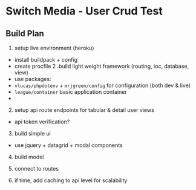# Switch Media - User Crud Test

## Build Plan

1. setup live environment (heroku)
 - install buildpack + config
 - create procfile
2 .build light weight framework (routing, ioc, database, view)
 - use packages:
  - `vlucas/phpdotenv` + `mrjgreen/config` for configuration (both dev & live)
  - `league/container` basic application container
  -
2. setup api route endpoints for tabular & detail user views
 - api token verification?
3. build simple ui
 - use jquery + datagrid + modal components
4. build model
5. connect to routes

6. if time, add caching to api level for scalability
